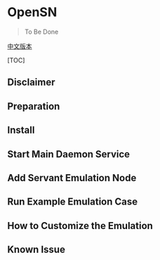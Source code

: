 # OpenSN

> To Be Done

[中文版本](readme_zh.md)

[TOC]

## Disclaimer

## Preparation

## Install

## Start Main Daemon Service

## Add Servant Emulation Node

## Run Example Emulation Case

## How to Customize the Emulation

## Known Issue